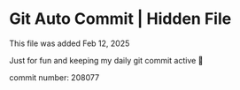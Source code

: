 # Git Auto Commit | Hidden File

This file was added Feb 12, 2025

Just for fun and keeping my daily git commit active 🤪

commit number: 208077
